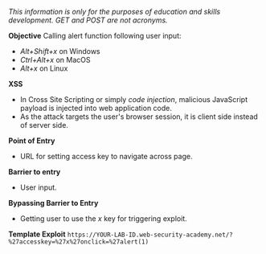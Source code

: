 *This information is only for the purposes of education and skills development. GET and POST are not acronyms.*

**Objective**
Calling alert function following user input:
- *Alt+Shift+x* on Windows
- *Ctrl+Alt+x* on MacOS
- *Alt+x* on Linux

**XSS**
- In Cross Site Scripting or simply *code injection*, malicious JavaScript payload is injected into web application code. 
- As the attack targets the user's browser session, it is client side instead of server side.

**Point of Entry**
- URL for setting access key to navigate across page.

**Barrier to entry** 
- User input.

**Bypassing Barrier to Entry**
- Getting user to use the *x* key for triggering exploit.

**Template Exploit**
`https://YOUR-LAB-ID.web-security-academy.net/?%27accesskey=%27x%27onclick=%27alert(1)`

